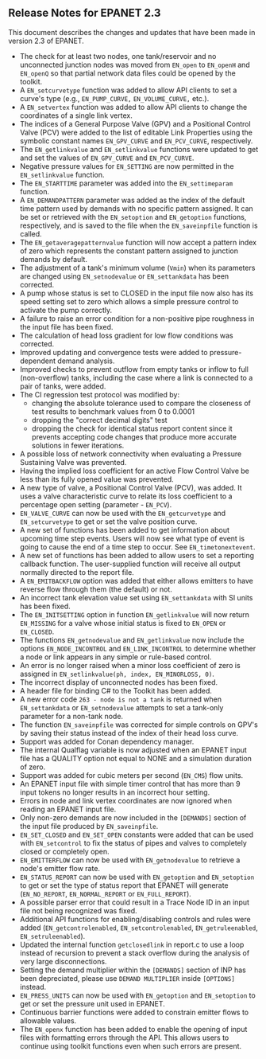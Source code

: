>
## Release Notes for EPANET 2.3

This document describes the changes and updates that have been made in version 2.3 of EPANET.

 - The check for at least two nodes, one tank/reservoir and no unconnected junction nodes was moved from `EN_open` to `EN_openH` and `EN_openQ` so that partial network data files could be opened by the toolkit.
 - A `EN_setcurvetype` function was added to allow API clients to set a curve's type (e.g., `EN_PUMP_CURVE,` `EN_VOLUME_CURVE,` etc.).
 - A `EN_setvertex` function was added to allow API clients to change the coordinates of a single link vertex.
 - The indices of a General Purpose Valve (GPV) and a Positional Control Valve (PCV) were added to the list of editable Link Properties using the symbolic constant names `EN_GPV_CURVE` and `EN_PCV_CURVE`, respectively.
 - The `EN_getlinkvalue` and `EN_setlinkvalue` functions were updated to get and set the values of `EN_GPV_CURVE` and `EN_PCV_CURVE`.
 - Negative pressure values for `EN_SETTING` are now permitted in the `EN_setlinkvalue` function. 
 - The `EN_STARTTIME` parameter was added into the `EN_settimeparam` function.
 - A `EN_DEMANDPATTERN` parameter was added as the index of the default time pattern used by demands with no specific pattern assigned. It can be set or retrieved with the `EN_setoption` and `EN_getoption` functions, respectively, and is saved to the file when the `EN_saveinpfile` function is called.
 - The `EN_getaveragepatternvalue` function will now accept a pattern index of zero which represents the constant pattern assigned to junction demands by default.
 - The adjustment of a tank's minimum volume (`Vmin`) when its parameters are changed using `EN_setnodevalue` or `EN_settankdata` has been corrected. 
 - A pump whose status is set to CLOSED in the input file now also has its speed setting set to zero which allows a simple pressure control to activate the pump correctly.
 - A failure to raise an error condition for a non-positive pipe roughness in the input file has been fixed.
 - The calculation of head loss gradient for low flow conditions was corrected.
 - Improved updating and convergence tests were added to pressure-dependent demand analysis.
 - Improved checks to prevent outflow from empty tanks or inflow to full (non-overflow) tanks, including the case where a link is connected to a pair of tanks, were added.
 - The CI regression test protocol was modified by:
   - changing the absolute tolerance used to compare the closeness of test results to benchmark values from 0 to 0.0001
   - dropping the "correct decimal digits" test 
   - dropping the check for identical status report content since it prevents accepting code changes that produce more accurate solutions in fewer iterations.
 - A possible loss of network connectivity when evaluating a Pressure Sustaining Valve was prevented.
 - Having the implied loss coefficient for an active Flow Control Valve be less than its fully opened value was prevented.
 - A new type of valve, a Positional Control Valve (PCV), was added. It uses a valve characteristic curve to relate its loss coefficient to a percentage open setting (parameter - `EN_PCV`).
 - `EN_VALVE_CURVE` can now be used with the `EN_getcurvetype` and `EN_setcurvetype` to get or set the valve position curve.
 - A new set of functions has been added to get information about upcoming time step events. Users will now see what type of event is going to cause the end of a time step to occur. See `EN_timetonextevent`.
 - A new set of functions has been added to allow users to set a reporting callback function. The user-supplied function will receive all output normally directed to the report file.
 - A `EN_EMITBACKFLOW` option was added that either allows emitters to have reverse flow through them (the default) or not.
 - An incorrect tank elevation value set using `EN_settankdata` with SI units has been fixed.
 - The `EN_INITSETTING` option in function `EN_getlinkvalue` will now return `EN_MISSING` for a valve whose initial status is fixed to `EN_OPEN` or `EN_CLOSED`.
 - The functions `EN_getnodevalue` and `EN_getlinkvalue` now include the options `EN_NODE_INCONTROL` and `EN_LINK_INCONTROL` to determine whether a node or link appears in any simple or rule-based control.
 - An error is no longer raised when a minor loss coefficient of zero is assigned in `EN_setlinkvalue(ph, index, EN_MINORLOSS, 0)`.
 - The incorrect display of unconnected nodes has been fixed.
 - A header file for binding C# to the Toolkit has been added.
 - A new error code `263 - node is not a tank` is returned when `EN_settankdata` or `EN_setnodevalue` attempts to set a tank-only parameter for a non-tank node.
 - The function `EN_saveinpfile` was corrected for simple controls on GPV's by saving their status instead of the index of their head loss curve.
 - Support was added for Conan dependency manager.
 - The internal Qualflag variable is now adjusted when an EPANET input file has a QUALITY option not equal to NONE and a simulation duration of zero.
 - Support was added for cubic meters per second (`EN_CMS`) flow units.
 - An EPANET input file with simple timer control that has more than 9 input tokens no longer results in an incorrect hour setting.
 - Errors in node and link vertex coordinates are now ignored when reading an EPANET input file.
 - Only non-zero demands are now included in the `[DEMANDS]` section of the input file produced by `EN_saveinpfile`.
 - `EN_SET_CLOSED` and `EN_SET_OPEN` constants were added that can be used with `EN_setcontrol` to fix the status of pipes and valves to completely closed or completely open.
 - `EN_EMITTERFLOW` can now be used with `EN_getnodevalue` to retrieve a node's emitter flow rate.
 - `EN_STATUS_REPORT` can now be used with `EN_getoption` and `EN_setoption` to get or set the type of status report that EPANET will generate (`EN_NO_REPORT`, `EN_NORMAL_REPORT` or `EN_FULL_REPORT`).  
 - A possible parser error that could result in a Trace Node ID in an input file not being recognized was fixed.
 - Additional API functions for enabling/disabling controls and rules were added (`EN_getcontrolenabled`, `EN_setcontrolenabled`, `EN_getruleenabled`, `EN_setruleenabled`).
 - Updated the internal function `getclosedlink` in report.c to use a loop instead of recursion to prevent a stack overflow during the analysis of very large disconnections.
- Setting the demand multiplier within the `[DEMANDS]` section of INP has been depreciated, please use `DEMAND MULTIPLIER` inside `[OPTIONS]` instead.
- `EN_PRESS_UNITS` can now be used with `EN_getoption` and `EN_setoption` to get or set the pressure unit used in EPANET.
- Continuous barrier functions were added to constrain emitter flows to allowable values.
- The `EN_openx` function has been added to enable the opening of input files with formatting errors through the API. This allows users to continue using toolkit functions even when such errors are present.
